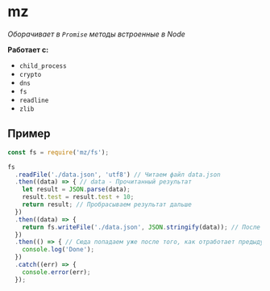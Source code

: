 # mz

*Оборачивает в `Promise` методы встроенные в Node*

**Работает с:**

* `child_process`
* `crypto`
* `dns`
* `fs`
* `readline`
* `zlib`

## Пример

```javascript
const fs = require('mz/fs');

fs
  .readFile('./data.json', 'utf8') // Читаем файл data.json
  .then((data) => { // data - Прочитанный результат
    let result = JSON.parse(data);
    result.test = result.test + 10;
    return result; // Пробрасываем результат дальше
  })
  .then((data) => {
    return fs.writeFile('./data.json', JSON.stringify(data)); // После записи также возвращается Promise
  })
  .then(() => { // Сюда попадаем уже после того, как отработает предыдущий then и файл data.json будет перезаписан
    console.log('Done');
  })
  .catch((err) => {
    console.error(err);
  });
```